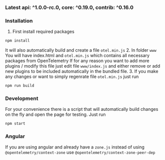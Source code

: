 ### Latest api: ^1.0.0-rc.0, core: ^0.19.0, contrib: ^0.16.0

### Installation

1. First install required packages
```bash
npm install
```
It will also automatically build and create a file `otel.min.js`
2. In folder `www` You will have index.html and `otel.min.js` which contains all necessary packages from OpenTelemetry
If for any reason you want to add more plugins / modify this file just edit file `www/index.js` and either remove or add new plugins to be included automatically in the bundled file.
3. If you make any changes or want to simply regenrate file `otel.min.js` just run
```bash
npm run build
```

### Development
For your convenience there is a script that will automatically build changes on the fly and open the page for testing. Just run
```bash
npm start
```

### Angular
If you are using angular and already have a `zone.js` instead of using `@opentelemetry/context-zone` use `@opentelemetry/context-zone-peer-dep`  
